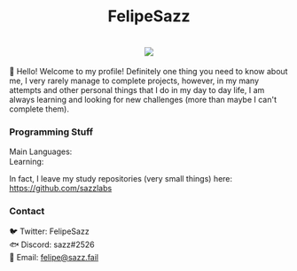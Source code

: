 <h1 align="center">
  FelipeSazz
</h1>

<h1 align="center">
<img src="https://github-readme-stats.vercel.app/api?username=Sazzo&theme=dark&show_icons=true">
</h1>

👋 Hello! Welcome to my profile! Definitely one thing you need to know about me, I very rarely manage to complete projects, however, in my many attempts and other personal things that I do in my day to day life, I am always learning and looking for new challenges (more than maybe I can't complete them).

### Programming Stuff
Main Languages: <img src="https://upload.wikimedia.org/wikipedia/commons/thumb/9/99/Unofficial_JavaScript_logo_2.svg/1200px-Unofficial_JavaScript_logo_2.svg.png" width=15px height=15px >
<br>
Learning: <img src="https://www.cbronline.com/wp-content/uploads/2018/12/kotlin.png" width=15px height=15px>

In fact, I leave my study repositories (very small things) here: https://github.com/sazzlabs

### Contact
🐦 Twitter: FelipeSazz
<br>
🐟 Discord: sazz#2526
<br>
📩 Email: felipe@sazz.fail
